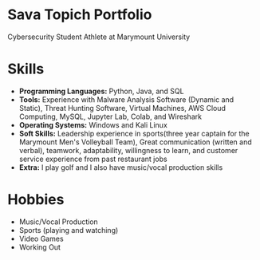 # Sava Topich Portfolio
Cybersecurity Student Athlete at Marymount University

# Skills
- **Programming Languages:** Python, Java, and SQL
- **Tools:** Experience with Malware Analysis Software (Dynamic and Static), Threat Hunting Software, Virtual Machines, AWS Cloud Computing, MySQL, Jupyter Lab, Colab, and Wireshark
- **Operating Systems:** Windows and Kali Linux
- **Soft Skills:** Leadership experience in sports(three year captain for the Marymount Men's Volleyball Team), Great communication (written and verbal), teamwork, adaptability, willingness to learn, and customer service experience from past restaurant jobs
- **Extra:** I play golf and I also have music/vocal production skills

# Hobbies
- Music/Vocal Production
- Sports (playing and watching)
- Video Games
- Working Out
